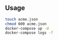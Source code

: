 ## Usage

```bash
touch acme.json
chmod 600 acme.json
docker-compose up -d
docker-compose logs -f
```
